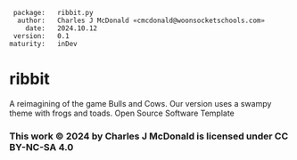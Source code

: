      package:   ribbit.py
      author:   Charles J McDonald «cmcdonald@woonsocketschools.com»
        date:   2024.10.12
     version:   0.1
    maturity:   inDev

# ribbit
A reimagining of the game Bulls and Cows. Our version uses a swampy theme with frogs and toads.
Open Source Software Template

### This work © 2024 by Charles J McDonald is licensed under CC BY-NC-SA 4.0
